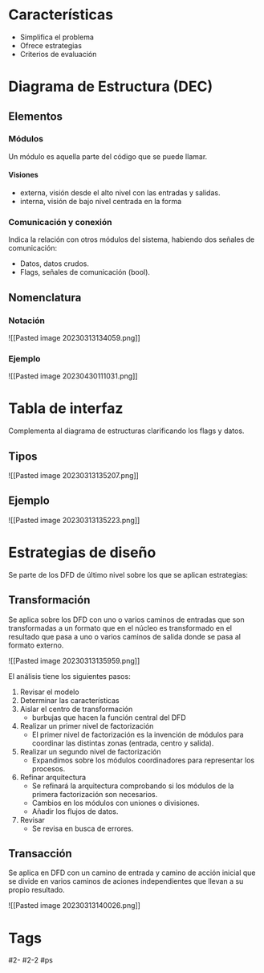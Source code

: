 # Características
- Simplifica el problema
- Ofrece estrategias
- Criterios de evaluación

# Diagrama de Estructura (DEC)
## Elementos
### Módulos
Un módulo es aquella parte del código que se puede llamar.
#### Visiones
- externa, visión desde el alto nivel con las entradas y salidas.
- interna, visión de bajo nivel centrada en la forma

### Comunicación y conexión
Indica la relación con otros módulos del sistema, habiendo dos señales de comunicación:
- Datos, datos crudos.
- Flags, señales de comunicación (bool).
## Nomenclatura
### Notación

![[Pasted image 20230313134059.png]]

### Ejemplo

![[Pasted image 20230430111031.png]]

# Tabla de interfaz
Complementa al diagrama de estructuras clarificando los flags y datos.
## Tipos

![[Pasted image 20230313135207.png]]

## Ejemplo

![[Pasted image 20230313135223.png]]

# Estrategias de diseño
Se parte de los DFD de último nivel sobre los que se aplican estrategias:
## Transformación
Se aplica sobre los DFD con uno o varios caminos de entradas que son transformadas a un formato que en el núcleo es transformado en el resultado que pasa a uno o varios caminos de salida donde se pasa al formato externo.

![[Pasted image 20230313135959.png]]

El análisis tiene los siguientes pasos:
1. Revisar el modelo
2. Determinar las características
3. Aislar el centro de transformación
	- burbujas que hacen la función central del DFD
4. Realizar un primer nivel de factorización
	- El primer nivel de factorización es la invención de módulos para coordinar las distintas zonas (entrada, centro y salida).
5. Realizar un segundo nivel de factorización
	- Expandimos sobre los módulos coordinadores para representar los procesos.
6. Refinar arquitectura
	- Se refinará la arquitectura comprobando si los módulos de la primera factorización son necesarios.
	- Cambios en los módulos con uniones o divisiones.
	- Añadir los flujos de datos.
7. Revisar
	- Se revisa en busca de errores.
## Transacción
Se aplica en DFD con un camino de entrada y camino de acción inicial que se divide en varios caminos de aciones independientes que llevan a su propio resultado.

![[Pasted image 20230313140026.png]]

# Tags
#2- 
#2-2 
#ps